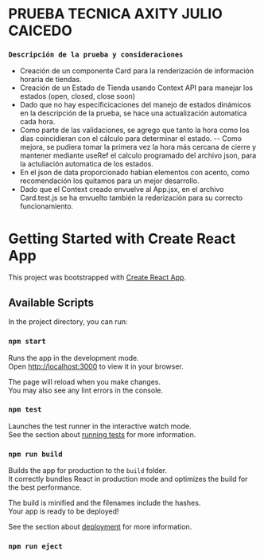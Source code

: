 # PRUEBA TECNICA AXITY JULIO CAICEDO

### `Descripción de la prueba y consideraciones`

- Creación de un componente Card para la renderización de información horaria de tiendas.
- Creación de un Estado de Tienda usando Context API para manejar los estados (open, closed, close soon)
- Dado que no hay especificicaciones del manejo de estados dinámicos en la descripción de la prueba, se hace una actualización automatica cada hora.
- Como parte de las validaciones, se agrego que tanto la hora como los días coincidieran con el cálculo para determinar el estado. 
-- Como mejora, se pudiera tomar la primera vez la hora más cercana de cierre y mantener mediante useRef el calculo programado del archivo json, para la actuliación automatica de los estados. 
- En el json de data proporcionado habian elementos con acento, como recomendación los quitamos para un mejor desarrollo.
- Dado que el Context creado envuelve al App.jsx, en el archivo Card.test.js se ha envuelto también la rederización para su correcto funcionamiento.



# Getting Started with Create React App

This project was bootstrapped with [Create React App](https://github.com/facebook/create-react-app).

## Available Scripts

In the project directory, you can run:

### `npm start`

Runs the app in the development mode.\
Open [http://localhost:3000](http://localhost:3000) to view it in your browser.

The page will reload when you make changes.\
You may also see any lint errors in the console.

### `npm test`

Launches the test runner in the interactive watch mode.\
See the section about [running tests](https://facebook.github.io/create-react-app/docs/running-tests) for more information.

### `npm run build`

Builds the app for production to the `build` folder.\
It correctly bundles React in production mode and optimizes the build for the best performance.

The build is minified and the filenames include the hashes.\
Your app is ready to be deployed!

See the section about [deployment](https://facebook.github.io/create-react-app/docs/deployment) for more information.

### `npm run eject`


